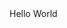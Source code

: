 <!DOCTYPE html>
<html>
<head>
  <title>Homepage</title>
</head>
<body>
  Hello World
</body>
</html>
  


